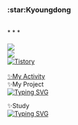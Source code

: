 <!--
Profile
-Name
-Number of Visit
-Tistory link
-solved ac profile

-My Activity
-My Project
--Link1
--etc.
-Study
--link1
--etc.
-->


<H3>:star:Kyoungdong</H3>
<br>
* * *
<div align="left">
<br>
<a href="https://github.com/iamkyoungdong"><img src="https://hits.seeyoufarm.com/api/count/incr/badge.svg?url=https%3A%2F%2Fgithub.com%2Fiamkyoungdong&count_bg=%23000000&title_bg=%23000000&icon=github.svg&icon_color=%23FFFFFF&title=hits&edge_flat=false"/></a> <br>
<a href="https://solved.ac/iamkyoungdong"><img src="http://mazassumnida.wtf/api/mini/generate_badge?boj=iamkyoungdong"/></a> <br>
<a href = "https://iamkyoungdong.tistory.com/"> <img alt="Tistory" src ="https://img.shields.io/badge/Tistory-white.svg?&style=for-the-badge"/></a> <br>

</div>
<div align="left">
<br>
<a href="https://github.com/iamkyoungdong/iamkyoungdong/blob/main/ActivityLog.md" target="_blank">✨My Activity</a>
<br>
✨My Project
<br>
<a href="https://git.io/typing-svg"><img src="https://readme-typing-svg.demolab.com?font=Roboto&size=15&pause=1000&color=000000&width=300&height=30&lines=To+be+continue.+.+." alt="Typing SVG" /></a>
  
✨Study
<br>
<a href="https://git.io/typing-svg"><img src="https://readme-typing-svg.demolab.com?font=Roboto&size=15&pause=1000&color=000000&width=300&height=30&lines=To+be+continue.+.+." alt="Typing SVG" /></a>
</div>
